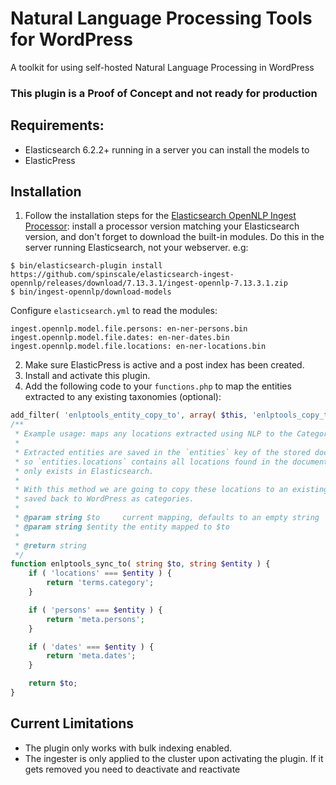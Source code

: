 # Natural Language Processing Tools for WordPress
A toolkit for using self-hosted Natural Language Processing in WordPress

### This plugin is a Proof of Concept and not ready for production

## Requirements:
- Elasticsearch 6.2.2+ running in a server you can install the models to
- ElasticPress

## Installation
1. Follow the installation steps for the [Elasticsearch OpenNLP Ingest Processor](https://github.com/spinscale/elasticsearch-ingest-opennlp): install a processor version matching your Elasticsearch version, and don't forget to download the built-in modules. Do this in the server running Elasticsearch, not your webserver. e.g:

```
$ bin/elasticsearch-plugin install https://github.com/spinscale/elasticsearch-ingest-opennlp/releases/download/7.13.3.1/ingest-opennlp-7.13.3.1.zip
$ bin/ingest-opennlp/download-models
```

Configure `elasticsearch.yml` to read the modules:
```
ingest.opennlp.model.file.persons: en-ner-persons.bin
ingest.opennlp.model.file.dates: en-ner-dates.bin
ingest.opennlp.model.file.locations: en-ner-locations.bin
```

2. Make sure ElasticPress is active and a post index has been created.
3. Install and activate this plugin.
4. Add the following code to your `functions.php` to map the entities extracted to any existing taxonomies (optional):

```php
add_filter( 'enlptools_entity_copy_to', array( $this, 'enlptools_copy_to' ), 10, 2 );
/**
 * Example usage: maps any locations extracted using NLP to the Category taxonomy
 *
 * Extracted entities are saved in the `entities` key of the stored document in Elasticsearch
 * so `entities.locations` contains all locations found in the document. However, this content
 * only exists in Elasticsearch.
 *
 * With this method we are going to copy these locations to an existing taxonomy so they can be
 * saved back to WordPress as categories.
 *
 * @param string $to     current mapping, defaults to an empty string
 * @param string $entity the entity mapped to $to
 *
 * @return string
 */
function enlptools_sync_to( string $to, string $entity ) {
    if ( 'locations' === $entity ) {
        return 'terms.category';
    }

    if ( 'persons' === $entity ) {
        return 'meta.persons';
    }

    if ( 'dates' === $entity ) {
        return 'meta.dates';
    }

    return $to;
}
```

## Current Limitations
- The plugin only works with bulk indexing enabled.
- The ingester is only applied to the cluster upon activating the plugin. If it gets removed you need to deactivate
  and reactivate